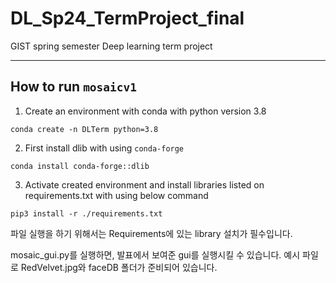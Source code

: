 # DL_Sp24_TermProject_final       

GIST spring semester Deep learning term project

---

## How to run `mosaicv1`

1. Create an environment with conda with python version 3.8
  ``` {powershell}
  conda create -n DLTerm python=3.8
  ```
2. First install dlib with using `conda-forge`

  ``` {powershell}
  conda install conda-forge::dlib
  ```

3. Activate created environment and install libraries listed on requirements.txt with using below command

  ``` {powershell}
  pip3 install -r ./requirements.txt
  ```



파일 실행을 하기 위해서는 Requirements에 있는 library 설치가 필수입니다.

mosaic_gui.py를 실행하면, 발표에서 보여준 gui를 실행시킬 수 있습니다.
예시 파일로 RedVelvet.jpg와 faceDB 폴더가 준비되어 있습니다.
